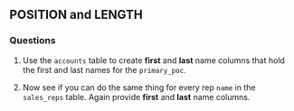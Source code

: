 ## POSITION and LENGTH

### Questions

1. Use the ```accounts``` table to create <b>first</b> and <b>last</b> name columns that hold the first and last names for the ```primary_poc```. 

2. Now see if you can do the same thing for every rep ```name``` in the ```sales_reps``` table. Again provide <b>first</b> and <b>last</b> name columns.
